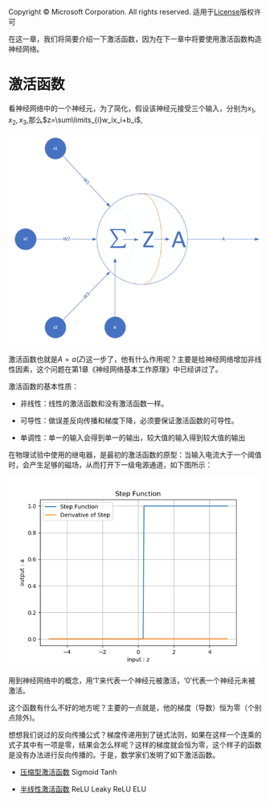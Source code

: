 Copyright © Microsoft Corporation. All rights reserved.
  适用于[License](https://github.com/Microsoft/ai-edu/blob/master/LICENSE.md)版权许可
  
在这一章，我们将简要介绍一下激活函数，因为在下一章中将要使用激活函数构造神经网络。

# 激活函数

看神经网络中的一个神经元，为了简化，假设该神经元接受三个输入，分别为$x_1, x_2, x_3$,那么$z=\sum\limits_{i}w_ix_i+b_i$,

<img src=".\Images\6\NeuranCell.png">

激活函数也就是$A=a(Z)$这一步了，他有什么作用呢？主要是给神经网络增加非线性因素，这个问题在第1章《神经网络基本工作原理》中已经讲过了。

激活函数的基本性质：

+ 非线性：线性的激活函数和没有激活函数一样。

+ 可导性：做误差反向传播和梯度下降，必须要保证激活函数的可导性。

+ 单调性：单一的输入会得到单一的输出，较大值的输入得到较大值的输出

在物理试验中使用的继电器，是最初的激活函数的原型：当输入电流大于一个阈值时，会产生足够的磁场，从而打开下一级电源通道，如下图所示：

<img src=".\Images\6\step.png">

用到神经网络中的概念，用‘1’来代表一个神经元被激活，‘0’代表一个神经元未被激活。

这个函数有什么不好的地方呢？主要的一点就是，他的梯度（导数）恒为零（个别点除外)。

想想我们说过的反向传播公式？梯度传递用到了链式法则，如果在这样一个连乘的式子其中有一项是零，结果会怎么样呢？这样的梯度就会恒为零，这个样子的函数是没有办法进行反向传播的。于是，数学家们发明了如下激活函数。

- [压缩型激活函数](6.1-压缩型激活函数.md)
  Sigmoid
  Tanh

- [半线性激活函数](6.2-半线性激活函数.md)
  ReLU
  Leaky ReLU
  ELU


